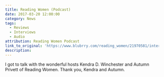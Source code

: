 ```yaml
---
title: Reading Women (Podcast)
date: 2017-03-20 12:00:00
category: News
tags:
  - Reviews
  - Interviews
  - Audio
attribution: Reading Women Podcast
link_to_original: 'https://www.blubrry.com/reading_women/21970581/interview-with-min-jin-lee/'
description:
---
```



I got to talk with the wonderful hosts Kendra D. Winchester and Autumn Privett of Reading Women. Thank you, Kendra and Autumn.&nbsp;

&nbsp;